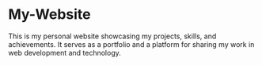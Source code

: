 # My-Website
This is my personal website showcasing my projects, skills, and achievements. It serves as a portfolio and a platform for sharing my work in web development and technology.
